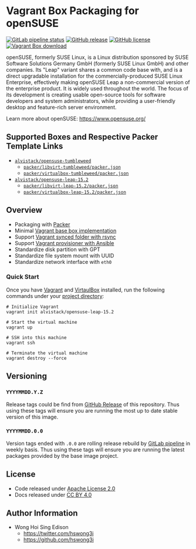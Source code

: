 # Vagrant Box Packaging for openSUSE

[![GitLab pipeline status](https://img.shields.io/gitlab/pipeline/alvistack/vagrant-opensuse/master)](https://gitlab.com/alvistack/vagrant-opensuse/-/pipelines)
[![GitHub release](https://img.shields.io/github/release/alvistack/vagrant-opensuse.svg)](https://github.com/alvistack/vagrant-opensuse/releases)
[![GitHub license](https://img.shields.io/github/license/alvistack/vagrant-opensuse.svg)](https://github.com/alvistack/vagrant-opensuse/blob/master/LICENSE)
[![Vagrant Box download](https://img.shields.io/badge/dynamic/json?label=alvistack%2Fopensuse-leap-15.2&query=%24.boxes%5B%3A1%5D.downloads&url=https%3A%2F%2Fapp.vagrantup.com%2Fapi%2Fv1%2Fsearch%3Fq%3Dalvistack%2Fopensuse-leap-15.2)](https://app.vagrantup.com/alvistack/boxes/opensuse-leap-15.2)

openSUSE, formerly SUSE Linux, is a Linux distribution sponsored by SUSE Software Solutions Germany GmbH (formerly SUSE Linux GmbH) and other companies. Its "Leap" variant shares a common code base with, and is a direct upgradable installation for the commercially-produced SUSE Linux Enterprise, effectively making openSUSE Leap a non-commercial version of the enterprise product. It is widely used throughout the world. The focus of its development is creating usable open-source tools for software developers and system administrators, while providing a user-friendly desktop and feature-rich server environment.

Learn more about openSUSE: <https://www.opensuse.org/>

## Supported Boxes and Respective Packer Template Links

  - [`alvistack/opensuse-tumbleweed`](https://app.vagrantup.com/alvistack/boxes/opensuse-tumbleweed)
      - [`packer/libvirt-tumbleweed/packer.json`](https://github.com/alvistack/vagrant-opensuse/blob/master/packer/libvirt-tumbleweed/packer.json)
      - [`packer/virtualbox-tumbleweed/packer.json`](https://github.com/alvistack/vagrant-opensuse/blob/master/packer/virtualbox-tumbleweed/packer.json)
  - [`alvistack/opensuse-leap-15.2`](https://app.vagrantup.com/alvistack/boxes/opensuse-leap-15.2)
      - [`packer/libvirt-leap-15.2/packer.json`](https://github.com/alvistack/vagrant-opensuse/blob/master/packer/libvirt-leap-15.2/packer.json)
      - [`packer/virtualbox-leap-15.2/packer.json`](https://github.com/alvistack/vagrant-opensuse/blob/master/packer/virtualbox-leap-15.2/packer.json)

## Overview

  - Packaging with [Packer](https://www.packer.io/)
  - Minimal [Vagrant base box implementation](https://www.vagrantup.com/docs/boxes/base)
  - Support [Vagrant synced folder with rsync](https://www.vagrantup.com/docs/synced-folders/rsync)
  - Support [Vagrant provisioner with Ansible](https://www.vagrantup.com/docs/provisioning/ansible)
  - Standardize disk partition with GPT
  - Standardize file system mount with UUID
  - Standardize network interface with `eth0`

### Quick Start

Once you have [Vagrant](https://www.vagrantup.com/docs/installation) and [VirtaulBox](https://www.virtualbox.org/) installed, run the following commands under your [project directory](https://learn.hashicorp.com/tutorials/vagrant/getting-started-project-setup?in=vagrant/getting-started):

    # Initialize Vagrant
    vagrant init alvistack/opensuse-leap-15.2
    
    # Start the virtual machine
    vagrant up
    
    # SSH into this machine
    vagrant ssh
    
    # Terminate the virtual machine
    vagrant destroy --force

## Versioning

### `YYYYMMDD.Y.Z`

Release tags could be find from [GitHub Release](https://github.com/alvistack/vagrant-opensuse/releases) of this repository. Thus using these tags will ensure you are running the most up to date stable version of this image.

### `YYYYMMDD.0.0`

Version tags ended with `.0.0` are rolling release rebuild by [GitLab pipeline](https://gitlab.com/alvistack/vagrant-opensuse/-/pipelines) in weekly basis. Thus using these tags will ensure you are running the latest packages provided by the base image project.

## License

  - Code released under [Apache License 2.0](LICENSE)
  - Docs released under [CC BY 4.0](http://creativecommons.org/licenses/by/4.0/)

## Author Information

  - Wong Hoi Sing Edison
      - <https://twitter.com/hswong3i>
      - <https://github.com/hswong3i>
